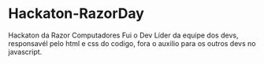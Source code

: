 # Hackaton-RazorDay
Hackaton da Razor Computadores
Fui o Dev Líder da equipe dos devs,
responsavél pelo html e css do codigo, fora o
auxilio para os outros devs no javascript.
